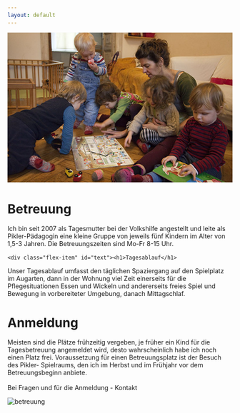 ```yaml
---
layout: default
---
```


<div id="main">

  <div class="flex-container">
    <div class="flex-item"><img src="img/gruppe.jpg" alt="betreuung"></div>  
    <div class="flex-item" id="text"><h1>Betreuung</h1><p>Ich bin seit 2007 als Tagesmutter bei der Volkshilfe angestellt und leite als Pikler-Pädagogin eine kleine Gruppe von jeweils fünf Kindern im Alter von 1,5-3 Jahren. Die Betreuungszeiten sind Mo-Fr 8-15 Uhr.</p></div>
   
    <div class="flex-item" id="text"><h1>Tagesablauf</h1>
  <p>Unser Tagesablauf umfasst den täglichen Spaziergang auf den Spielplatz im Augarten, dann in der Wohnung  viel Zeit einerseits für die Pflegesituationen Essen und Wickeln und andererseits freies Spiel und Bewegung in vorbereiteter Umgebung, danach Mittagschlaf.</p><h1>Anmeldung</h1>
  <p>Meisten sind die Plätze frühzeitig vergeben, je früher ein Kind für die Tagesbetreuung angemeldet wird, desto wahrscheinlich habe ich noch einen Platz frei. Voraussetzung für einen Betreuungsplatz ist der Besuch des Pikler- Spielraums, den ich im Herbst und im Frühjahr vor dem Betreuungsbeginn anbiete.<br/><br/>Bei Fragen und für die Anmeldung - Kontakt</p></div>
    <div class="flex-item"><img src="img/pflege.jpg" alt="betreuung"></div> 
 
   

 
		
  
		
 
		
 

</div>
